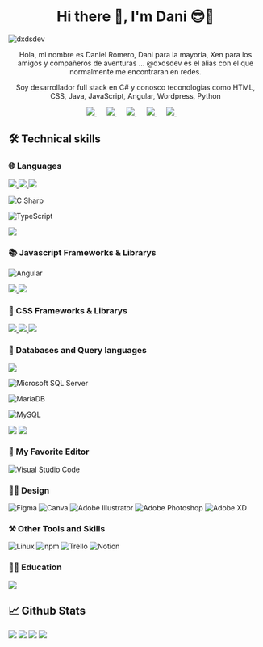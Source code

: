 <h1 align='center'>Hi there 👋, I'm Dani 😎🚀</h1>
<p align="left"> <img src="https://komarev.com/ghpvc/?username=dxdsdev&label=Profile%20views&color=0e75b6&style=flat" alt="dxdsdev" /> </p>


<p align='center'>
Hola, mi nombre es Daniel Romero, Dani para la mayoria, Xen para los amigos y compañeros de aventuras
... @dxdsdev es el alias con el que normalmente me encontraran en redes.
</p>

<p align='center'>
  Soy desarrollador full stack en C#  y conosco teconologias como HTML, CSS, Java, JavaScript, Angular, Wordpress,  Python
</p>  


<p align='center'>
  <a href="https://www.tiktok.com/@dxdsdev">
    <img src="https://img.shields.io/static/v1?style=for-the-badge&message=TikTok&color=000000&logo=TikTok&logoColor=FFFFFF&label=" />
  </a>&nbsp;&nbsp;&nbsp;&nbsp;
  
  <a href="https://www.youtube.com/dxdsdev">
    <img src="https://img.shields.io/static/v1?style=for-the-badge&message=YouTube&color=FF0000&logo=YouTube&logoColor=FFFFFF&label=" />
  </a>&nbsp;&nbsp;&nbsp;&nbsp;
  
  <a href="https://twitter.com/dxdsdev">
    <img src="https://img.shields.io/static/v1?style=for-the-badge&message=Twitter&color=1DA1F2&logo=Twitter&logoColor=FFFFFF&label=" />
  </a>&nbsp;&nbsp;&nbsp;&nbsp;
  
  <a href="https://www.linkedin.com/in/dxdsdev">
    <img src="https://img.shields.io/static/v1?style=for-the-badge&message=LinkedIn&color=0A66C2&logo=LinkedIn&logoColor=FFFFFF&label=" />
  </a>&nbsp;&nbsp;&nbsp;&nbsp;
  <a href="https://www.dxdsdev.com">
    <img src="https://img.shields.io/badge/Web-21759B?style=for-the-badge&logo=rss&logoColor=white" />
  </a>&nbsp;&nbsp;&nbsp;&nbsp;
  
</p>

## 🛠️ Technical skills 

### 🌐 Languages
<a href="" target="_bank" name="html">
  <img src="https://img.shields.io/static/v1?style=for-the-badge&message=HTML5&color=E34F26&logo=HTML5&logoColor=FFFFFF&label=">
</a>
<a href="" target="_bank" name="css">
  <img src="https://img.shields.io/static/v1?style=for-the-badge&message=CSS3&color=1572B6&logo=CSS3&logoColor=FFFFFF&label=">
</a>
<a href="" target="_bank" name="javascript">
  <img src="https://img.shields.io/static/v1?style=for-the-badge&message=JavaScript&color=222222&logo=JavaScript&logoColor=F7DF1E&label=">
</a>

![C Sharp](https://img.shields.io/static/v1?style=for-the-badge&message=C+Sharp&color=239120&logo=C+Sharp&logoColor=FFFFFF&label=)

![TypeScript](https://img.shields.io/static/v1?style=for-the-badge&message=TypeScript&color=3178C6&logo=TypeScript&logoColor=FFFFFF&label=)

<a href="" target="_bank" name="c++">
  <img src="https://img.shields.io/static/v1?style=for-the-badge&message=.NET&color=512BD4&logo=.NET&logoColor=FFFFFF&label=">
</a>


### 📚 Javascript Frameworks & Librarys

![Angular](https://img.shields.io/static/v1?style=for-the-badge&message=Angular&color=DD0031&logo=Angular&logoColor=FFFFFF&label=)

<a href="" target="_bank" name="node">
  <img src="https://img.shields.io/static/v1?style=for-the-badge&message=Node.js&color=339933&logo=Node.js&logoColor=FFFFFF&label=">
</a>
<a href="" target="_bank" name="express">
  <img src="https://img.shields.io/static/v1?style=for-the-badge&message=Express&color=000000&logo=Express&logoColor=FFFFFF&label=">
</a>


### 💅 CSS Frameworks & Librarys
<a href="" target="_bank" name="tailwind">
  <img src="https://img.shields.io/static/v1?style=for-the-badge&message=Tailwind+CSS&color=222222&logo=Tailwind+CSS&logoColor=06B6D4&label=">
</a>
<a href="" target="_bank" name="bootstrap">
  <img src="https://img.shields.io/static/v1?style=for-the-badge&message=Bootstrap&color=7952B3&logo=Bootstrap&logoColor=FFFFFF&label=">
</a>
<a href="" target="_bank" name="saas">
  <img src="https://img.shields.io/static/v1?style=for-the-badge&message=Sass&color=CC6699&logo=Sass&logoColor=FFFFFF&label=">
</a>

### 💾 Databases and Query languages

<a target="_bank" name="PostgreSQL">
  <img src="https://img.shields.io/static/v1?style=for-the-badge&message=PostgreSQL&color=4169E1&logo=PostgreSQL&logoColor=FFFFFF&label=">
</a>

![Microsoft SQL Server](https://img.shields.io/static/v1?style=for-the-badge&message=Microsoft+SQL+Server&color=CC2927&logo=Microsoft+SQL+Server&logoColor=FFFFFF&label=)

![MariaDB](https://img.shields.io/static/v1?style=for-the-badge&message=MariaDB&color=003545&logo=MariaDB&logoColor=FFFFFF&label=)

![MySQL](https://img.shields.io/static/v1?style=for-the-badge&message=MySQL&color=4479A1&logo=MySQL&logoColor=FFFFFF&label=)

<a>
  <img src="https://img.shields.io/static/v1?style=for-the-badge&message=MongoDB&color=47A248&logo=MongoDB&logoColor=FFFFFF&label=">
</a>

<a>
  <img src="https://img.shields.io/static/v1?style=for-the-badge&message=Firebase&color=222222&logo=Firebase&logoColor=FFCA28&label=">
</a>


### 📝 My Favorite Editor
![Visual Studio Code](https://img.shields.io/static/v1?style=for-the-badge&message=Visual+Studio+Code&color=007ACC&logo=Visual+Studio+Code&logoColor=FFFFFF&label=)


### 👨‍🎨 Design 
![Figma](https://img.shields.io/static/v1?style=for-the-badge&message=Figma&color=F24E1E&logo=Figma&logoColor=FFFFFF&label=)
![Canva](https://img.shields.io/static/v1?style=for-the-badge&message=Canva&color=222222&logo=Canva&logoColor=00C4CC&label=)
![Adobe Illustrator](https://img.shields.io/static/v1?style=for-the-badge&message=Adobe+Illustrator&color=222222&logo=Adobe+Illustrator&logoColor=FF9A00&label=)
![Adobe Photoshop](https://img.shields.io/static/v1?style=for-the-badge&message=Adobe+Photoshop&color=31A8FF&logo=Adobe+Photoshop&logoColor=FFFFFF&label=)
![Adobe XD](https://img.shields.io/static/v1?style=for-the-badge&message=Adobe+XD&color=FF61F6&logo=Adobe+XD&logoColor=FFFFFF&label=)


### ⚒️ Other Tools and Skills
![Linux](https://img.shields.io/static/v1?style=for-the-badge&message=Linux&color=222222&logo=Linux&logoColor=FCC624&label=)
![npm](https://img.shields.io/static/v1?style=for-the-badge&message=npm&color=CB3837&logo=npm&logoColor=FFFFFF&label=)
![Trello](https://img.shields.io/static/v1?style=for-the-badge&message=Trello&color=0052CC&logo=Trello&logoColor=FFFFFF&label=)
![Notion](https://img.shields.io/static/v1?style=for-the-badge&message=Notion&color=000000&logo=Notion&logoColor=FFFFFF&label=)


### 👨‍🏫 Education
<a href="https://platzi.com/p/dxends/" target="_blank" name="Platzi">
  <img src="https://img.shields.io/static/v1?style=for-the-badge&message=Platzi&color=222222&logo=Platzi&logoColor=98CA3F&label=">
</a>

## 📈 Github Stats
![](https://raw.githubusercontent.com/dxends/github-stats/master/generated/overview.svg#gh-dark-mode-only)
![](https://raw.githubusercontent.com/dxends/github-stats/master/generated/overview.svg#gh-light-mode-only)
![](https://raw.githubusercontent.com/dxends/github-stats/master/generated/languages.svg#gh-dark-mode-only)
![](https://raw.githubusercontent.com/dxends/github-stats/master/generated/languages.svg#gh-light-mode-only)

  
<!--

[![LinkedIn](https://img.shields.io/badge/LinkedIn-0e76a8?style=for-the-badge&logo=linkedin)](https://linkedin.com/in/dxends)
[![GitHub](https://img.shields.io/badge/GitHub-000000?style=for-the-badge&logo=github)](https://github.com/dxends)
[![Web](https://img.shields.io/badge/Web-21759B?style=for-the-badge&logo=rss&logoColor=white)](https://www.croweloper.com)
[![Web](https://img.shields.io/badge/Web-21759B?style=for-the-badge&logo=rss&logoColor=white)](https://www.dxends.com)


Here are some ideas to get you started:

- 🔭 I’m currently working on ...
- 🌱 I’m currently learning ...
- 👯 I’m looking to collaborate on ...
- 🤔 I’m looking for help with ...
- 💬 Ask me about ...
- 📫 How to reach me: ...
- 😄 Pronouns: ...
- ⚡ Fun fact: ...
-->
